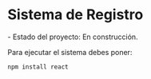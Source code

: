 <h1>Sistema de Registro</h1>
- Estado del proyecto: En construcción.


Para ejecutar el sistema debes poner:

```npm install react```
